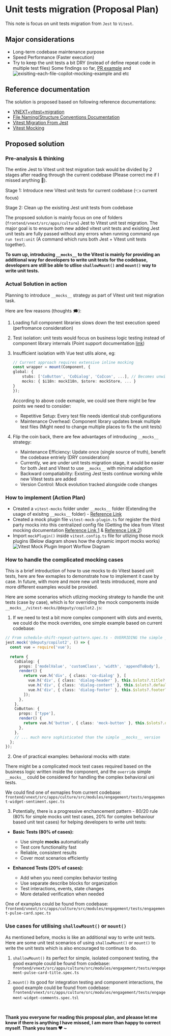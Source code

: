 # Unit tests migration (Proposal Plan)

This note is focus on unit tests migration from `Jest` to `Vitest`.

## Major considerations

- Long-term codebase maintenance purpose
- Speed Performance (Faster execution)
- Try to keep the unit tests a bit DRY (instead of define repeat code in multiple test files) Some findings so far, [PR example](https://github.com/DeputyApp/deputy-webapp/pull/30320/files#diff-bbb0fafa5f568c0af0ad09065d0d2e00e2082b2539b457deb26de28ff0218b16R12) and ![exisiting-each-file-copilot-mocking-example](./assets/images/exisiting-each-file-copilot-mocking-example.png)
and etc

## Reference documentation

The solution is proposed based on following reference documentations:

- [VNEXT+vitest+migration](https://deputy.atlassian.net/wiki/spaces/FPC/pages/4764336383/VNEXT+vitest+migration)
- [File Naming/Structure Conventions Documentation](https://deputy.atlassian.net/wiki/spaces/FPC/pages/3500376351/File+Naming+Structure+Conventions+Documentation#Support%2FHelper-Files)
- [Vitest Migration From Jest](https://vitest.dev/guide/migration.html#jest)
- [Vitest Mocking](https://vitest.dev/guide/mocking.html)

## Proposed solution

### Pre-analysis & thinking

The entire Jest to Vitest unit test migration task would be divided by 2 stages after reading through the current codebase (Please correct me if I missed anything 🙏).

Stage 1: Introduce new Vitest unit tests for current codebase (👈 current focus)

Stage 2: Clean up the exisiting Jest unit tests from codebase

The propsoed solution is mainly focus on one of folders (`frontend/vnext/src/apps/culture`) Jest to Vitest unit test migration. The major goal is to ensure both new added vitest unit tests and exisiting Jest unit tests are fully passed without any errors when running command `npm run test:unit` (A command which runs both Jest + Vitest unit tests together).

**To sum up, introducing `__mocks__` to the Vitest is mainly for providing an additional way for developers to write unit tests for the codebase, developers are still be able to utlise `shallowMount()` and `mount()` way to write unit tests.**

### Actual Solution in action

Planning to introduce `__mocks__` strategy as part of Vitest unit test migration task.

Here are few reasons (thoughts 🗯️):

1. Loading full component libraries slows down the test execution speed (perfromance consideration)

2. Test isolation: unit tests would focus on business logic testing instead of component library internals (Point support documentation [link](https://vuejs.org/guide/scaling-up/testing#unit-testing))

3. Insufficient isolation with Vue test utils alone, eg:

    ```ts
    // Current approach requires extensive inline mocking
    const wrapper = mount(Component, {
    global: {
        stubs: ['CoButton', 'CoDialog', 'CoIcon', ...], // Becomes unwieldy
        mocks: { $i18n: mockI18n, $store: mockStore, ... }
    }
    });
    ```

    According to above code exmaple, we could see there might be few points we need to consider:

    - Repetitive Setup: Every test file needs identical stub configurations
    - Maintenance Overhead: Component library updates break multiple test files (Might need to change multiple places to fix the unit tests)

4. Flip the coin back, there are few advantages of introducing `__mocks__` strategy:

    - Maintenance Efficiency: Update once (single source of truth), benefit the codebase entriely (DRY consideration)
    - Currently, we are under unit tests migration stage, it would be easier for both Jest and Vitest to use `__mocks__` with minimal adaption
    - Backward compatiability: Existing Jest tests continue working while new Vitest tests are added
    - Version Control: Mock evolution tracked alongside code changes

### How to implement (Action Plan)

- Created a `vitest-mocks` folder under `__mocks__` folder (Extending the usage of exisitng `__mocks__` folder) - [Reference Link](https://vitest.dev/api/vi.html#mock-modules)
- Created a mock plugin file `vitest-mock-plugin.ts` for register the third party mocks into this centralized config file (Getting the idea from Vitest mocking documentation [Reference Link 1](https://vitest.dev/guide/mocking) & [Reference Link 2](https://vitest.dev/guide/migration.html#module-mocks))
- Import `mockPlugin()` inside `vitest.config.ts` file for utlizing those mock plugins (Below diagram shows how the dynamic import mocks works)
![Vitest Mock Plugin Import Worflow Diagram](./assets/images/vitest-mock-plugin-import-flow.png)

### How to handle the complicated mocking cases

This is a brief introduction of how to use mocks to do Vitest based unit tests, here are few exmaples to demonstrate how to implement it case by case. In future, with more and more new unit tests introduced, more and more different examples would be provided.

Here are some scenarios which utlizing mocking strategy to handle the unit tests (case by case), which is for overriding the mock components inside `__mocks__/vitest-mocks/@deputy/copilot2.js`:

1. If we need to test a bit more complex component with slots and events, we could do the mock overrides, one simple example based on current codebase:

```ts
// From schedule-shift-repeat-pattern.spec.ts - OVERRIDING the simple __mocks__
jest.mock('@deputy/copilot2', () => {
  const vue = require('vue');
  
  return {
    CoDialog: {
      props: ['modelValue', 'customClass', 'width', 'appendToBody'],
      render() {
        return vue.h('div', { class: 'co-dialog' }, [
          vue.h('div', { class: 'dialog-header' }, this.$slots?.title?.()),
          vue.h('div', { class: 'dialog-content' }, this.$slots?.default?.()),
          vue.h('div', { class: 'dialog-footer' }, this.$slots?.footer?.()),
        ]);
      },
    },
    CoButton: {
      props: ['type'],
      render() {
        return vue.h('button', { class: 'mock-button' }, this.$slots?.default?.());
      },
    },
    // ... much more sophisticated than the simple __mocks__ version
  };
});
```

2. One of practical examples: behavioral mocks with state:

There might be a complicated mock test cases required based on the business logic written inside the component, and the `override` simple `__mocks__` could be considered for handling the complex behavioral uni tests.

We could find one of exmaples from current codebase: `frontend/vnext/src/apps/culture/src/modules/engagement/tests/engagement-widget-sentiment.spec.ts`

3. Potentially, there is a progressive enchancement pattern - 80/20 rule (80% for simple mocks unit test cases, 20% for complex behaviour based unit test cases) for helping developers to write unit tests:

- **Basic Tests (80% of cases):**
    - Use simple __mocks__ automatically
    - Test core functionality fast
    - Reliable, consistent results
    - Cover most scenarios efficiently

- **Enhanced Tests (20% of cases):**
    - Add when you need complex behavior testing
    - Use separate describe blocks for organization
    - Test interactions, events, state changes
    - More detailed verification when needed

One of examples could be found from codebase: `frontend/vnext/src/apps/culture/src/modules/engagement/tests/engagement-pulse-card.spec.ts`


### Use cases for utilising `shallowMount()` or `mount()`

As mentioned before, mocks is like an additional way to write unit tests. Here are some unit test scenarios of using `shallowMount()` or `mount()` to write the unit tests which is also encouraged to continue to do.

1. `shallowMount()` its perfect for simple, isolated component testing, the good example could be found from codebase: `frontend/vnext/src/apps/culture/src/modules/engagement/tests/engagement-pulse-card-title.spec.ts`

2. `mount()` its good for integration testing and component interactions, the good example could be found from codebase: `frontend/vnext/src/apps/culture/src/modules/engagement/tests/engagement-widget-comments.spec.ts`\

&nbsp;

**Thank you everyone for reading this proposal plan, and pleaase let me know if there is anything I have missed, I am more than happy to correct myself. Thank you team ❤️ ~**
